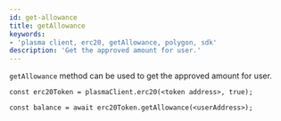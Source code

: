 ```yaml
---
id: get-allowance
title: getAllowance
keywords: 
- 'plasma client, erc20, getAllowance, polygon, sdk'
description: 'Get the approved amount for user.'
---
```


`getAllowance` method can be used to get the approved amount for user.

```
const erc20Token = plasmaClient.erc20(<token address>, true);

const balance = await erc20Token.getAllowance(<userAddress>);
```
